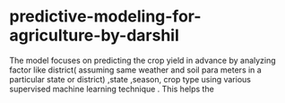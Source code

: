 # predictive-modeling-for-agriculture-by-darshil
The model focuses on predicting the crop yield in advance by analyzing factor like district( assuming same weather and soil para meters in a particular state or district) ,state ,season, crop type using various supervised machine learning technique .  This helps the 
